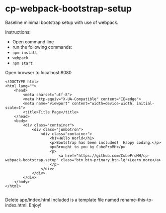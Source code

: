 # cp-webpack-bootstrap-setup
Baseline minimal bootstrap setup with use of webpack.

Instructions:
- Open command line
- run the following commands:
- ```npm install```
- ```webpack```
- ```npm start```

Open browser to localhost:8080


```
<!DOCTYPE html>
<html lang="">
	<head>
		<meta charset="utf-8">
		<meta http-equiv="X-UA-Compatible" content="IE=edge">
		<meta name="viewport" content="width=device-width, initial-scale=1">
		<title>Title Page</title>
	</head>
	<body>
		<div class="container">			
			<div class="jumbotron">
				<div class="container">
					<h1>Hello World</h1>
					<p>Bootstrap has been included!  Happy coding.</p>
					<p>Brought to you by CubeProMH</p>
					<p>
						<a href="https://github.com/CubeProMH/cp-webpack-bootstrap-setup" class="btn btn-primary btn-lg">Learn more</a>
					</p>
				</div>
			</div>			
		</div>
	</body>
</html>
	
```
Delete app/index.html
Included is a template file named rename-this-to-index.html.
Enjoy!